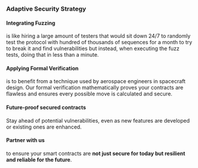 ### Adaptive Security Strategy

#### Integrating Fuzzing
is like hiring a large amount of testers that would sit down 24/7 to randomly test the protocol with hundred of thousands of sequences for a month to try to break it and find vulnerabilities but instead, when executing the fuzz tests, doing that in less than a minute.

#### Applying Formal Verification
is to benefit from a technique used by aerospace engineers in spacecraft design. Our formal verification mathematically proves your contracts are flawless and ensures every possible move is calculated and secure.

#### Future-proof secured contracts
Stay ahead of potential vulnerabilities, even as new features are developed or existing ones are enhanced.

#### Partner with us 
to ensure your smart contracts are **not just secure for today but resilient and reliable for the future**. 